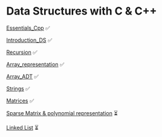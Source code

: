 # Data Structures with C & C++

[Essentials_Cpp](./00-Introduciton-C/) ✅

[Introduction_DS](./01-Introduction_DS/) ✅

[Recursion](./02-Recursion/) ✅

[Array_representation](./03-Array_representation/) ✅

[Array_ADT](./04-Array_ADT/) ✅

[Strings](./05-Strings/) ✅

[Matrices](./06-Matrices/)  ✅

[Sparse Matrix & polynomial representation](./07-Sparse_Matrix/) ⏳

[Linked List](./08-Linked_List/) ⏳
